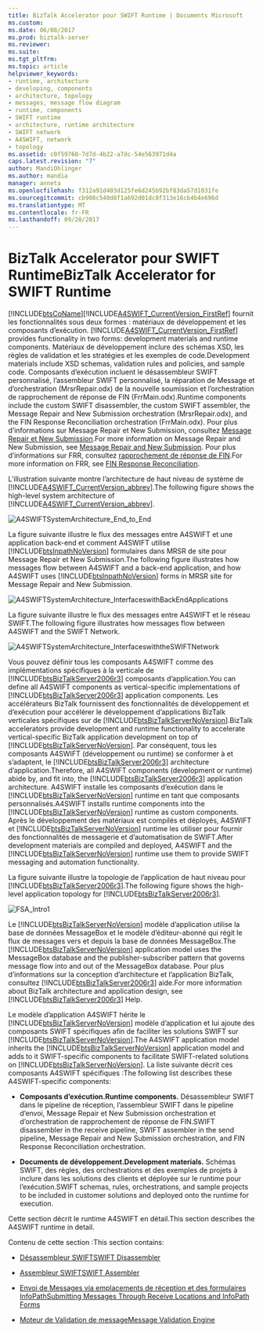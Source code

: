 ```yaml
---
title: BizTalk Accelerator pour SWIFT Runtime | Documents Microsoft
ms.custom: 
ms.date: 06/08/2017
ms.prod: biztalk-server
ms.reviewer: 
ms.suite: 
ms.tgt_pltfrm: 
ms.topic: article
helpviewer_keywords:
- runtime, architecture
- developing, components
- architecture, topology
- messages, message flow diagram
- runtime, components
- SWIFT runtime
- architecture, runtime architecture
- SWIFT network
- A4SWIFT, network
- topology
ms.assetid: c0f59760-7d7d-4b22-a7dc-54e563971d4a
caps.latest.revision: "7"
author: MandiOhlinger
ms.author: mandia
manager: anneta
ms.openlocfilehash: f312a91d403d125fe6d245b92bf83da57d1031fe
ms.sourcegitcommit: cb908c540d8f1a692d01dc8f313e16cb4b4e696d
ms.translationtype: MT
ms.contentlocale: fr-FR
ms.lasthandoff: 09/20/2017
---
```

# <a name="biztalk-accelerator-for-swift-runtime"></a><span data-ttu-id="c899e-102">BizTalk Accelerator pour SWIFT Runtime</span><span class="sxs-lookup"><span data-stu-id="c899e-102">BizTalk Accelerator for SWIFT Runtime</span></span>
[!INCLUDE[btsCoName](../../includes/btsconame-md.md)]<span data-ttu-id="c899e-103">[!INCLUDE[A4SWIFT_CurrentVersion_FirstRef](../../includes/a4swift-currentversion-firstref-md.md)] fournit les fonctionnalités sous deux formes : matériaux de développement et les composants d’exécution.</span><span class="sxs-lookup"><span data-stu-id="c899e-103"> [!INCLUDE[A4SWIFT_CurrentVersion_FirstRef](../../includes/a4swift-currentversion-firstref-md.md)] provides functionality in two forms: development materials and runtime components.</span></span> <span data-ttu-id="c899e-104">Matériaux de développement inclure des schémas XSD, les règles de validation et les stratégies et les exemples de code.</span><span class="sxs-lookup"><span data-stu-id="c899e-104">Development materials include XSD schemas, validation rules and policies, and sample code.</span></span> <span data-ttu-id="c899e-105">Composants d’exécution incluent le désassembleur SWIFT personnalisé, l’assembleur SWIFT personnalisé, la réparation de Message et d’orchestration (MrsrRepair.odx) de la nouvelle soumission et l’orchestration de rapprochement de réponse de FIN (FrrMain.odx).</span><span class="sxs-lookup"><span data-stu-id="c899e-105">Runtime components include the custom SWIFT disassembler, the custom SWIFT assembler, the Message Repair and New Submission orchestration (MrsrRepair.odx), and the FIN Response Reconciliation orchestration (FrrMain.odx).</span></span> <span data-ttu-id="c899e-106">Pour plus d’informations sur Message Repair et New Submission, consultez [Message Repair et New Submission](../../adapters-and-accelerators/accelerator-swift/message-repair-and-new-submission.md).</span><span class="sxs-lookup"><span data-stu-id="c899e-106">For more information on Message Repair and New Submission, see [Message Repair and New Submission](../../adapters-and-accelerators/accelerator-swift/message-repair-and-new-submission.md).</span></span> <span data-ttu-id="c899e-107">Pour plus d’informations sur FRR, consultez [rapprochement de réponse de FIN](../../adapters-and-accelerators/accelerator-swift/fin-response-reconciliation.md).</span><span class="sxs-lookup"><span data-stu-id="c899e-107">For more information on FRR, see [FIN Response Reconciliation](../../adapters-and-accelerators/accelerator-swift/fin-response-reconciliation.md).</span></span>  
  
 <span data-ttu-id="c899e-108">L’illustration suivante montre l’architecture de haut niveau de système de [!INCLUDE[A4SWIFT_CurrentVersion_abbrev](../../includes/a4swift-currentversion-abbrev-md.md)].</span><span class="sxs-lookup"><span data-stu-id="c899e-108">The following figure shows the high-level system architecture of [!INCLUDE[A4SWIFT_CurrentVersion_abbrev](../../includes/a4swift-currentversion-abbrev-md.md)].</span></span>  
  
 ![](../../adapters-and-accelerators/accelerator-swift/media/a4swiftsystemarchitecture-end-to-end.gif "A4SWIFTSystemArchitecture_End_to_End")  
  
 <span data-ttu-id="c899e-109">La figure suivante illustre le flux des messages entre A4SWIFT et une application back-end et comment A4SWIFT utilise [!INCLUDE[btsInpathNoVersion](../../includes/btsinpathnoversion-md.md)] formulaires dans MRSR de site pour Message Repair et New Submission.</span><span class="sxs-lookup"><span data-stu-id="c899e-109">The following figure illustrates how messages flow between A4SWIFT and a back-end application, and how A4SWIFT uses [!INCLUDE[btsInpathNoVersion](../../includes/btsinpathnoversion-md.md)] forms in MRSR site for Message Repair and New Submission.</span></span>  
  
 ![](../../adapters-and-accelerators/accelerator-swift/media/a4swiftsystemarchitecture-interfaceswithbackendapplications.gif "A4SWIFTSystemArchitecture_InterfaceswithBackEndApplications")  
  
 <span data-ttu-id="c899e-110">La figure suivante illustre le flux des messages entre A4SWIFT et le réseau SWIFT.</span><span class="sxs-lookup"><span data-stu-id="c899e-110">The following figure illustrates how messages flow between A4SWIFT and the SWIFT Network.</span></span>  
  
 ![](../../adapters-and-accelerators/accelerator-swift/media/a4swiftsystemarchitecture-interfaceswiththeswiftnetwork.gif "A4SWIFTSystemArchitecture_InterfaceswiththeSWIFTNetwork")  
  
 <span data-ttu-id="c899e-111">Vous pouvez définir tous les composants A4SWIFT comme des implémentations spécifiques à la verticale de [!INCLUDE[btsBizTalkServer2006r3](../../includes/btsbiztalkserver2006r3-md.md)] composants d’application.</span><span class="sxs-lookup"><span data-stu-id="c899e-111">You can define all A4SWIFT components as vertical-specific implementations of [!INCLUDE[btsBizTalkServer2006r3](../../includes/btsbiztalkserver2006r3-md.md)] application components.</span></span> <span data-ttu-id="c899e-112">Les accélérateurs BizTalk fournissent des fonctionnalités de développement et d’exécution pour accélérer le développement d’applications BizTalk verticales spécifiques sur de [!INCLUDE[btsBizTalkServerNoVersion](../../includes/btsbiztalkservernoversion-md.md)].</span><span class="sxs-lookup"><span data-stu-id="c899e-112">BizTalk accelerators provide development and runtime functionality to accelerate vertical-specific BizTalk application development on top of [!INCLUDE[btsBizTalkServerNoVersion](../../includes/btsbiztalkservernoversion-md.md)].</span></span> <span data-ttu-id="c899e-113">Par conséquent, tous les composants A4SWIFT (développement ou runtime) se conformer à et s’adaptent, le [!INCLUDE[btsBizTalkServer2006r3](../../includes/btsbiztalkserver2006r3-md.md)] architecture d’application.</span><span class="sxs-lookup"><span data-stu-id="c899e-113">Therefore, all A4SWIFT components (development or runtime) abide by, and fit into, the [!INCLUDE[btsBizTalkServer2006r3](../../includes/btsbiztalkserver2006r3-md.md)] application architecture.</span></span> <span data-ttu-id="c899e-114">A4SWIFT installe les composants d’exécution dans le [!INCLUDE[btsBizTalkServerNoVersion](../../includes/btsbiztalkservernoversion-md.md)] runtime en tant que composants personnalisés.</span><span class="sxs-lookup"><span data-stu-id="c899e-114">A4SWIFT installs runtime components into the [!INCLUDE[btsBizTalkServerNoVersion](../../includes/btsbiztalkservernoversion-md.md)] runtime as custom components.</span></span> <span data-ttu-id="c899e-115">Après le développement des matériaux est compilés et déployés, A4SWIFT et [!INCLUDE[btsBizTalkServerNoVersion](../../includes/btsbiztalkservernoversion-md.md)] runtime les utiliser pour fournir des fonctionnalités de messagerie et d’automatisation de SWIFT.</span><span class="sxs-lookup"><span data-stu-id="c899e-115">After development materials are compiled and deployed, A4SWIFT and the [!INCLUDE[btsBizTalkServerNoVersion](../../includes/btsbiztalkservernoversion-md.md)] runtime use them to provide SWIFT messaging and automation functionality.</span></span>  
  
 <span data-ttu-id="c899e-116">La figure suivante illustre la topologie de l’application de haut niveau pour [!INCLUDE[btsBizTalkServer2006r3](../../includes/btsbiztalkserver2006r3-md.md)].</span><span class="sxs-lookup"><span data-stu-id="c899e-116">The following figure shows the high-level application topology for [!INCLUDE[btsBizTalkServer2006r3](../../includes/btsbiztalkserver2006r3-md.md)].</span></span>  
  
 ![](../../adapters-and-accelerators/accelerator-swift/media/fsa-intro1.gif "FSA_Intro1")  
  
 <span data-ttu-id="c899e-117">Le [!INCLUDE[btsBizTalkServerNoVersion](../../includes/btsbiztalkservernoversion-md.md)] modèle d’application utilise la base de données MessageBox et le modèle d’éditeur-abonné qui régit le flux de messages vers et depuis la base de données MessageBox.</span><span class="sxs-lookup"><span data-stu-id="c899e-117">The [!INCLUDE[btsBizTalkServerNoVersion](../../includes/btsbiztalkservernoversion-md.md)] application model uses the MessageBox database and the publisher-subscriber pattern that governs message flow into and out of the MessageBox database.</span></span> <span data-ttu-id="c899e-118">Pour plus d’informations sur la conception d’architecture et l’application BizTalk, consultez [!INCLUDE[btsBizTalkServer2006r3](../../includes/btsbiztalkserver2006r3-md.md)] aide.</span><span class="sxs-lookup"><span data-stu-id="c899e-118">For more information about BizTalk architecture and application design, see [!INCLUDE[btsBizTalkServer2006r3](../../includes/btsbiztalkserver2006r3-md.md)] Help.</span></span>  
  
 <span data-ttu-id="c899e-119">Le modèle d’application A4SWIFT hérite le [!INCLUDE[btsBizTalkServerNoVersion](../../includes/btsbiztalkservernoversion-md.md)] modèle d’application et lui ajoute des composants SWIFT spécifiques afin de faciliter les solutions SWIFT sur [!INCLUDE[btsBizTalkServerNoVersion](../../includes/btsbiztalkservernoversion-md.md)].</span><span class="sxs-lookup"><span data-stu-id="c899e-119">The A4SWIFT application model inherits the [!INCLUDE[btsBizTalkServerNoVersion](../../includes/btsbiztalkservernoversion-md.md)] application model and adds to it SWIFT-specific components to facilitate SWIFT-related solutions on [!INCLUDE[btsBizTalkServerNoVersion](../../includes/btsbiztalkservernoversion-md.md)].</span></span> <span data-ttu-id="c899e-120">La liste suivante décrit ces composants A4SWIFT spécifiques :</span><span class="sxs-lookup"><span data-stu-id="c899e-120">The following list describes these A4SWIFT-specific components:</span></span>  
  
-   <span data-ttu-id="c899e-121">**Composants d’exécution.**</span><span class="sxs-lookup"><span data-stu-id="c899e-121">**Runtime components.**</span></span> <span data-ttu-id="c899e-122">Désassembleur SWIFT dans le pipeline de réception, l’assembleur SWIFT dans le pipeline d’envoi, Message Repair et New Submission orchestration et d’orchestration de rapprochement de réponse de FIN.</span><span class="sxs-lookup"><span data-stu-id="c899e-122">SWIFT disassembler in the receive pipeline, SWIFT assembler in the send pipeline, Message Repair and New Submission orchestration, and FIN Response Reconciliation orchestration.</span></span>  
  
-   <span data-ttu-id="c899e-123">**Documents de développement.**</span><span class="sxs-lookup"><span data-stu-id="c899e-123">**Development materials.**</span></span> <span data-ttu-id="c899e-124">Schémas SWIFT, des règles, des orchestrations et des exemples de projets à inclure dans les solutions des clients et déployée sur le runtime pour l’exécution.</span><span class="sxs-lookup"><span data-stu-id="c899e-124">SWIFT schemas, rules, orchestrations, and sample projects to be included in customer solutions and deployed onto the runtime for execution.</span></span>  
  
 <span data-ttu-id="c899e-125">Cette section décrit le runtime A4SWIFT en détail.</span><span class="sxs-lookup"><span data-stu-id="c899e-125">This section describes the A4SWIFT runtime in detail.</span></span>  
  
 <span data-ttu-id="c899e-126">Contenu de cette section :</span><span class="sxs-lookup"><span data-stu-id="c899e-126">This section contains:</span></span>  
  
-   [<span data-ttu-id="c899e-127">Désassembleur SWIFT</span><span class="sxs-lookup"><span data-stu-id="c899e-127">SWIFT Disassembler</span></span>](../../adapters-and-accelerators/accelerator-swift/swift-disassembler.md)  
  
-   [<span data-ttu-id="c899e-128">Assembleur SWIFT</span><span class="sxs-lookup"><span data-stu-id="c899e-128">SWIFT Assembler</span></span>](../../adapters-and-accelerators/accelerator-swift/swift-assembler.md)  
  
-   [<span data-ttu-id="c899e-129">Envoi de Messages via emplacements de réception et des formulaires InfoPath</span><span class="sxs-lookup"><span data-stu-id="c899e-129">Submitting Messages Through Receive Locations and InfoPath Forms</span></span>](../../adapters-and-accelerators/accelerator-swift/submitting-messages-through-receive-locations-and-infopath-forms.md)  
  
-   [<span data-ttu-id="c899e-130">Moteur de Validation de message</span><span class="sxs-lookup"><span data-stu-id="c899e-130">Message Validation Engine</span></span>](../../adapters-and-accelerators/accelerator-swift/message-validation-engine.md)